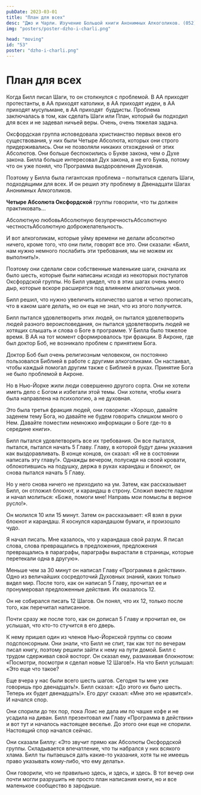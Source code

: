 ```yaml
---
pubDate: 2023-03-01
title: "План для всех"
desc: "Джо и Чарли. Изучение Большой книги Анонимных Алкоголиков. (052)"
img: "posters/poster-dzho-i-charli.png"

head: "moving"
id: "53"
poster: "dzho-i-charli.png"
---
```


# План для всех

Когда Билл писал Шаги, то он столкнулся с проблемой. В АА приходят протестанты, в АА приходят католики, в АА приходят иудеи, в АА приходят мусульмане, в АА приходят  буддисты. Проблема заключалась в том, как сделать Шаги или План, который бы подходил для всех и не задевал ничьей веры. Очень, очень тяжелая задача.

Оксфордская группа исповедовала христианство первых веков его существования, у них были Четыре Абсолюта, которых они строго придерживались. Они не позволяли никаких отхождений от этих Абсолютов. Они больше беспокоились о Букве закона, чем о Духе закона. Билла больше интересовал Дух закона, а не его Буква, потому что он уже понял, что Программа выздоровления Духовная.

Поэтому у Билла была гигантская проблема – попытаться сделать Шаги, подходящими для всех. И он решил эту проблему в Двенадцати Шагах Анонимных Алкоголиков.

**Четыре Абсолюта Оксфордской** группы говорили, что ты должен практиковать…

Абсолютную любовьАбсолютную безупречностьАбсолютную честностьАбсолютную доброжелательность.

И вот алкоголикам, которые уйму времени не делали абсолютно ничего, кроме того, что они пили, говорят все это. Они сказали: «Билл, нам нужно немного послабить эти требования, мы не можем их выполнить!».

Поэтому они сделали свои собственные маленькие шаги, сначала их было шесть, которые были написаны исходя из некоторых постулатов Оксфордской группы. Но Билл увидел, что в этих шагах очень много дыр, которые вскоре расширятся под влиянием алкогольных умов.

Билл решил, что нужно увеличить количество шагов и четко прописать, что в каком шаге делать, но он еще не знал, что из этого получится.

Билл пытался удовлетворить этих людей, он пытался удовлетворить людей разного вероисповедания, он пытался удовлетворить людей не хотящих слышать и слова о Боге в программе. У Билла было тяжелое время. В АА на тот момент сформировалось три фракции.
В Акроне, где был доктор Боб, не возникало проблем с принятием Бога.

Доктор Боб был очень религиозным человеком, он постоянно пользовался Библией в работе с другими алкоголиками. Он настаивал, чтобы каждый помогал другим также с Библией в руках. Принятие Бога не было проблемой в Акроне.

Но в Нью-Йорке жили люди совершенно другого сорта. Они не хотели иметь дело с Богом и избегали этой темы. Они хотели, чтобы книга была направлена на психологию, а не духовная.

Это была третья фракция людей, они говорили: «Хорошо, давайте заденем тему Бога, но давайте не будем говорить слишком много о Нем. Давайте поместим немножко информации о Боге где-то в середине книги».

Билл пытался удовлетворить все их требования. Он все пытался, пытался, пытался начать 5 Главу. Главу, в которой будут даны указания как выздоравливать. В конце концов, он сказал: «Я не в состоянии написать эту главу!». Однажды вечером, полусидя на своей кровати, облокотившись на подушку, держа в руках карандаш и блокнот, он снова пытался начать 5 Главу.

Но у него снова ничего не приходило на ум. Затем, как рассказывает Билл, он отложил блокнот, и карандаш в строну. Сложил вместе ладони и начал молиться: «Боже, помоги мне! Направь мои помыслы в верное русло!».

Он молился 10 или 15 минут. Затем он рассказывает: «Я взял в руки блокнот и карандаш. Я коснулся карандашом бумаги, и произошло чудо.

Я начал писать. Мне казалось, что у карандаша свой разум. Я писал слова, слова превращались в предложения, предложения превращались в параграфы, параграфы вырастали в страницы, которые перетекали одна в другую».

Меньше чем за 30 минут он написал Главу «Программа в действии». Одно из величайших сосредоточий Духовных знаний, каких только видел мир. После того, как он написал 5 Главу, прочитал ее и пронумеровал предложенные действия. Их оказалось 12.

Он не собирался писать 12 Шагов. Он понял, что их 12, только после того, как перечитал написанное.

Почти сразу же после того, как он дописал 5 Главу и прочитал ее, он услышал, что кто-то стучится в его дверь.

К нему пришел один из членов Нью-Йоркской группы со своим подспонсорным. Они знали, что Билл не спит, так как тот по вечерам писал книгу, поэтому решили зайти к нему на пути домой. Билл с трудом сдерживал свой восторг. Он сказал ему, размахивая блокнотом: «Посмотри, посмотри я сделал новые 12 Шагов!». На что Билл услышал: «Это еще что такое?

Еще вчера у нас были всего шесть шагов. Сегодня ты мне уже говоришь про двенадцать!». Билл сказал: «До этого их было шесть. Теперь их будет двенадцать!». Его друг сказал: «Мне это не нравится!». И начался спор.

Они спорили до тех пор, пока Лоис не дала им по чашке кофе и не усадила на диван. Билл презентовал им Главу «Программа в действии» и вот тут и началось настоящее веселье. До этого они еще не спорили. Настоящий спор начался сейчас.

Они сказали Биллу: «Это звучит прямо как Абсолюты Оксфордской группы. Складывается впечатление, что ты набрался у них всякого хлама. Билл ты пытаешься дать какие-то указания, хотя ты не имеешь право указывать кому-либо, что ему делать».

Они говорили, что не правильно здесь, и здесь, и здесь. В тот вечер они почти могли разрушить не просто план написания книги, но и все маленькое сообщество в зародыше.
